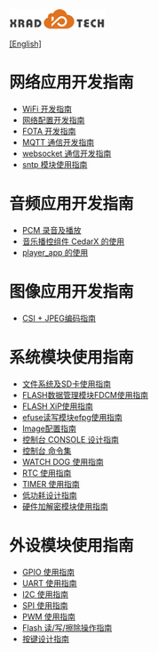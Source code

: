 
![](../../images/XRADIOTECHLOGO.png)

[[English]](index-en.md)

# 网络应用开发指南
* [WiFi 开发指南]()
* [网络配置开发指南]()
* [FOTA 开发指南]()
* [MQTT 通信开发指南]()
* [websocket 通信开发指南]()
* [sntp 模块使用指南]()

# 音频应用开发指南
* [PCM 录音及播放]()
* [音乐播控组件 CedarX 的使用]()
* [player_app 的使用]()

# 图像应用开发指南
* [CSI + JPEG编码指南]()

# 系统模块使用指南
* [文件系统及SD卡使用指南]()
* [FLASH数据管理模块FDCM使用指南]()
* [FLASH XiP使用指南]()
* [efuse读写模块efpg使用指南]()
* [Image配置指南]()
* [控制台 CONSOLE 设计指南]()
* [控制台 命令集]()
* [WATCH DOG 使用指南]()
* [RTC 使用指南]()
* [TIMER 使用指南]()
* [低功耗设计指南]()
* [硬件加解密模块使用指南]()

# 外设模块使用指南
* [GPIO 使用指南]()
* [UART 使用指南]()
* [I2C 使用指南]()
* [SPI 使用指南]()
* [PWM 使用指南]()
* [Flash 读/写/擦除操作指南]()
* [按键设计指南]()

